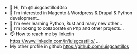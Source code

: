 - 👋 Hi, I’m @luisgcastillo40so
- 👀 I’m interested in Magento & Wordpress & Drupal & Python development...
- 🌱 I’m ever learning Python, Rust and many new other...
- 💞️ I’m looking to collaborate on Php and other projects...
- 📫 How to reach me by linkedin https://www.linkedin.com/in/luisgcastillo/ ...
- My other profile in github https://github.com/luisgcastillos

<!---
luisgcastillo40so/luisgcastillo40so is a ✨ special ✨  repository because its `README.md` (this file) appears on your GitHub profile.
You can click the Preview link to take a look at your changes.
--->
